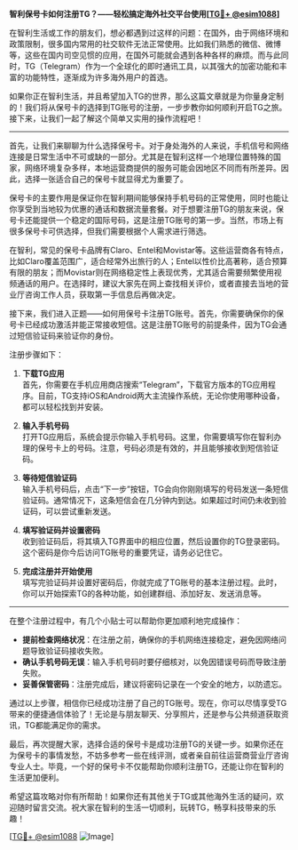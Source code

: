 **智利保号卡如何注册TG？——轻松搞定海外社交平台使用[[TG💪+ @esim1088](https://t.me/s/esim1088)]**

在智利生活或工作的朋友们，想必都遇到过这样的问题：在国外，由于网络环境和政策限制，很多国内常用的社交软件无法正常使用。比如我们熟悉的微信、微博等，这些在国内司空见惯的应用，在国外可能就会遇到各种各样的麻烦。而与此同时，TG（Telegram）作为一个全球化的即时通讯工具，以其强大的加密功能和丰富的功能特性，逐渐成为许多海外用户的首选。

如果你正在智利生活，并且希望加入TG的世界，那么这篇文章就是为你量身定制的！我们将从保号卡的选择到TG账号的注册，一步步教你如何顺利开启TG之旅。接下来，让我们一起了解这个简单又实用的操作流程吧！

---

首先，让我们来聊聊为什么选择保号卡。对于身处海外的人来说，手机信号和网络连接是日常生活中不可或缺的一部分。尤其是在智利这样一个地理位置特殊的国家，网络环境复杂多样，本地运营商提供的服务可能会因地区不同而有所差异。因此，选择一张适合自己的保号卡就显得尤为重要了。

保号卡的主要作用是保证你在智利期间能够保持手机号码的正常使用，同时也能让你享受到当地较为优惠的通话和数据流量套餐。对于想要注册TG的朋友来说，保号卡还能提供一个稳定的国际号码，这是注册TG账号的第一步。当然，市场上有很多保号卡可供选择，但我们需要根据个人需求进行筛选。

在智利，常见的保号卡品牌有Claro、Entel和Movistar等。这些运营商各有特点，比如Claro覆盖范围广，适合经常外出旅行的人；Entel以性价比高著称，适合预算有限的朋友；而Movistar则在网络稳定性上表现优秀，尤其适合需要频繁使用视频通话的用户。在选择时，建议大家先在网上查找相关评价，或者直接去当地的营业厅咨询工作人员，获取第一手信息后再做决定。

接下来，我们进入正题——如何用保号卡注册TG账号。首先，你需要确保你的保号卡已经成功激活并能正常接收短信。这是注册TG账号的前提条件，因为TG会通过短信验证码来验证你的身份。

注册步骤如下：

1. **下载TG应用**  
   首先，你需要在手机应用商店搜索“Telegram”，下载官方版本的TG应用程序。目前，TG支持iOS和Android两大主流操作系统，无论你使用哪种设备，都可以轻松找到并安装。

2. **输入手机号码**  
   打开TG应用后，系统会提示你输入手机号码。这里，你需要填写你在智利办理的保号卡上的号码。注意，号码必须是有效的，并且能够接收到短信验证码。

3. **等待短信验证码**  
   输入手机号码后，点击“下一步”按钮，TG会向你刚刚填写的号码发送一条短信验证码。通常情况下，这条短信会在几分钟内到达。如果超过时间仍未收到验证码，可以尝试重新发送。

4. **填写验证码并设置密码**  
   收到验证码后，将其填入TG界面中的相应位置，然后设置你的TG登录密码。这个密码是你今后访问TG账号的重要凭证，请务必记住它。

5. **完成注册并开始使用**  
   填写完验证码并设置好密码后，你就完成了TG账号的基本注册过程。此时，你可以开始探索TG的各种功能，如创建群组、添加好友、发送消息等。

---

在整个注册过程中，有几个小贴士可以帮助你更加顺利地完成操作：

- **提前检查网络状况**：在注册之前，确保你的手机网络连接稳定，避免因网络问题导致验证码接收失败。
- **确认手机号码无误**：输入手机号码时要仔细核对，以免因错误号码而导致注册失败。
- **妥善保管密码**：注册完成后，建议将密码记录在一个安全的地方，以防遗忘。

通过以上步骤，相信你已经成功注册了自己的TG账号。现在，你可以尽情享受TG带来的便捷通信体验了！无论是与朋友聊天、分享照片，还是参与公共频道获取资讯，TG都能满足你的需求。

最后，再次提醒大家，选择合适的保号卡是成功注册TG的关键一步。如果你还在为保号卡的事情发愁，不妨多参考一些在线评测，或者亲自前往运营商营业厅咨询专业人士。毕竟，一个好的保号卡不仅能帮助你顺利注册TG，还能让你在智利的生活更加便利。

希望这篇攻略对你有所帮助！如果你还有其他关于TG或其他海外生活的疑问，欢迎随时留言交流。祝大家在智利的生活一切顺利，玩转TG，畅享科技带来的乐趣！

[[TG💪+ @esim1088](https://t.me/s/esim1088) ![Image](https://i.postimg.cc/4NQfJmqS/Snipaste-2025-05-13-00-14-12.png)]